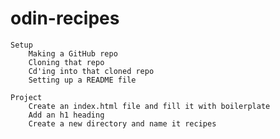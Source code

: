 # odin-recipes
    Setup
        Making a GitHub repo
        Cloning that repo
        Cd'ing into that cloned repo
        Setting up a README file

    Project
        Create an index.html file and fill it with boilerplate
        Add an h1 heading
        Create a new directory and name it recipes